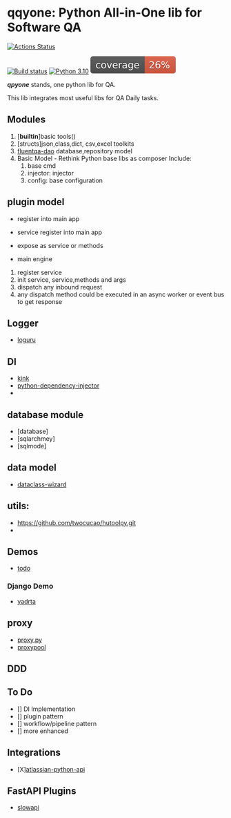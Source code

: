 # qqyone: Python All-in-One lib for Software QA
<a href="https://github.com/qdriven/qpyone/actions"><img alt="Actions Status" src="https://github.com/qdriven/qpyone/workflows/build/badge.svg"></a>

[![Build status](https://github.com/qdriven/qpyone/workflows/build/badge.svg?branch=main&event=push)](https://github.com/qdriven/qpyone/actions?query=workflow%3Abuild)
[![Python 3.10](https://img.shields.io/badge/python-3.10-blue.svg)](https://www.python.org/downloads/release/python-310/)
![coverage](./assets/images/coverage.svg)

***qpyone*** stands, one python lib for QA.

This lib integrates most useful libs for QA Daily tasks.

## Modules

1. [**builtin**]basic tools()
2. [structs]json,class,dict, csv,excel toolkits
3. [fluentqa-dao]() database,repository model
3. Basic Model - Rethink Python base libs as composer
Include:
   1. base cmd 
   2. injector: injector 
   3. config: base configuration

## plugin model

- register into main app
- service register into main app
- expose as service or methods

- main engine
1. register service
2. init service, service,methods and args
3. dispatch any inbound request 
4. any dispatch method could be executed in an async worker or event bus to get response

## Logger

- [loguru](https://github.com/Delgan/loguru)
## DI
- [kink](https://github.com/kodemore/kink)
- [python-dependency-injector](https://github.com/ets-labs/python-dependency-injector.git)
- 
## database module
- [database]
- [sqlarchmey]
- [sqlmode]

## data model

- [dataclass-wizard](https://github.com/rnag/dataclass-wizard.git)

## utils:
-  https://github.com/twocucao/hutoolpy.git
- 
## Demos
- [todo](https://github.com/GArmane/python-fastapi-hex-todo.git)

### Django Demo
- [yadrta](https://github.com/SerhatTeker/yadrta.git)

## proxy

- [proxy.py](https://github.com/abhinavsingh/proxy.py.git)
- [proxypool](https://github.com/Python3WebSpider/ProxyPool.git)


## DDD


## To Do

- [] DI Implementation
- [] plugin pattern
- [] workflow/pipeline pattern
- [] more enhanced 

## Integrations

- [X][atlassian-python-api]( https://github.com/atlassian-api/atlassian-python-api.git)

## FastAPI Plugins

- [slowapi](https://github.com/laurentS/slowapi)
